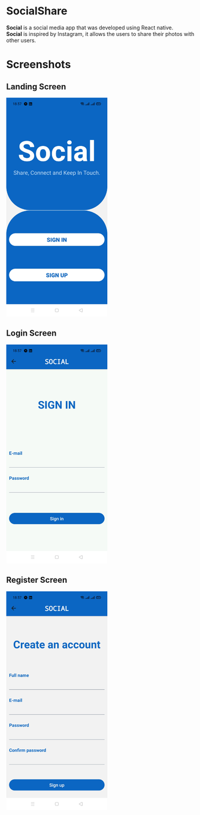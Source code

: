 # SocialShare
**Social** is a social media app that was developed using React native.
<br />
**Social** is inspired by Instagram, it allows the users to share their photos with other users.

# Screenshots
## Landing Screen 
<img src ="screenshots/Landing.jpg" width="270" height="585" />

## Login Screen
<img src ="screenshots/Login.jpg" width="270" height="585" />

## Register Screen
<img src ="screenshots/Register.jpg" width="270" height="585" />



